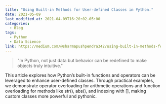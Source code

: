 ```yaml
---
title: "Using Built-in Methods for User-defined Classes in Python."
date: 2021-05-09
last_modified_at: 2021-04-09T16:20:02-05:00
categories:
  - Blog
tags:
  - Python
  - Data Science
link: https://medium.com/@sharmapushpendra342/using-built-in-methods-for-user-defined-classes-in-python-42c6f4a4cb0c
---
```

> "In Python, not just data but behavior can be redefined to make objects truly intuitive."

This article explores how Python’s built-in functions and operators can be leveraged to enhance user-defined classes. Through practical examples, we demonstrate operator overloading for arithmetic operations and function overloading for methods like str(), abs(), and indexing with [], making custom classes more powerful and pythonic.



